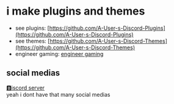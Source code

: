 # i make plugins and themes

* see plugins: [https://github.com/A-User-s-Discord-Plugins](https://github.com/A-User-s-Discord-Plugins)
* see themes: [https://github.com/A-User-s-Discord-Themes](https://github.com/A-User-s-Discord-Themes)
* engineer gaming: [engineer gaming](https://www.youtube.com/watch?v=o_V67j-6PmE&ab_channel=TheAverageF2P)

## social medias
[🅱️iscord server](https://discord.gg/jGmSTkk)
<br>
yeah i dont have that many social medias